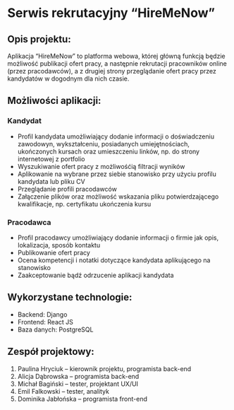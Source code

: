 # Serwis rekrutacyjny “HireMeNow”
## Opis projektu:

Aplikacja “HireMeNow” to platforma webowa, której główną funkcją będzie możliwość publikacji ofert pracy, a następnie rekrutacji pracowników online (przez pracodawców), a z drugiej strony przeglądanie ofert pracy przez kandydatów w dogodnym dla nich czasie.

## Możliwości aplikacji:
### Kandydat
* Profil kandydata umożliwiający dodanie informacji o doświadczeniu zawodowyn, wykształceniu, posiadanych umiejętnościach, ukończonych kursach oraz umieszczeniu linków, np. do strony internetowej z portfolio
* Wyszukiwanie ofert pracy z możliwośćią filtracji wyników
* Aplikowanie na wybrane przez siebie stanowisko przy użyciu profilu kandydata lub pliku CV
* Przeglądanie profili pracodawców
* Załączenie plików oraz możliwość wskazania pliku potwierdzającego kwalifikacje, np. certyfikatu ukończenia kursu

### Pracodawca
* Profil pracodawcy umożliwiający dodanie informacji o firmie jak opis, lokalizacja, sposób kontaktu
* Publikowanie ofert pracy
* Ocena kompetencji i notatki dotyczące kandydata aplikującego na stanowisko
* Zaakceptowanie bądź odrzucenie aplikacji kandydata

## Wykorzystane technologie: 
* Backend: Django
* Frontend: React JS
* Baza danych: PostgreSQL

## Zespół projektowy:
1. Paulina Hryciuk – kierownik projektu, programista back-end 
2. Alicja Dąbrowska – programista back-end 
3. Michał Bagiński – tester, projektant UX/UI
4. Emil Falkowski – tester, analityk
5. Dominika Jabłońska – programista front-end 
